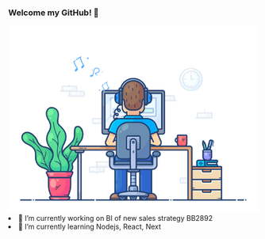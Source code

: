 
### Welcome my GitHub! 👋

<!--**Paulodobb/Paulodobb** is a ✨ _special_ ✨ repository because its `README.md` (this file) appears on your GitHub profile.-->
<div align="center" width="50">
  <a  href="https://github.com/Paulodobb">
    <img src="https://github.com/Paulodobb/Paulodobb/blob/main/dev-working.gif" href="https://github.com/Paulodobb" alt="CoDiNg RocKs"  width="550"/> 

</a>  
  <!--
TODO
### Vibing to : 🎧 
[![Spotify](https://spotify-readme.sp-xd.vercel.app/api/spotify)](https://open.spotify.com/user/22i2tpjp3lg2gt3iksdupc4za) <br>
  -->
</div
Here are some ideas to get you started:

- 🔭 I’m currently working on BI of new sales strategy BB2892
- 🌱 I’m currently learning Nodejs, React, Next
<!-- 👯 I’m looking to collaborate on ...
- 🤔 I’m looking for help with ... 
- 💬 Ask me about ... 
- 📫 How to reach me: ...
- 😄 Pronouns: ...
- ⚡ Fun fact: ...
-->
